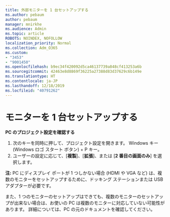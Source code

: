 ```yaml
---
title: 外部モニターを 1 台セットアップする
ms.author: pebaum
author: pebaum
manager: mnirkhe
ms.audience: Admin
ms.topic: article
ROBOTS: NOINDEX, NOFOLLOW
localization_priority: Normal
ms.collection: Adm_O365
ms.custom:
- "3453"
- "9001450"
ms.openlocfilehash: b9ec34f420092d5ca46137739a848cf413253a6b
ms.sourcegitcommit: 42463e8d8869f36225a27388d83d37629c6b149e
ms.translationtype: HT
ms.contentlocale: ja-JP
ms.lasthandoff: 12/18/2019
ms.locfileid: "40791262"
---
```

# <a name="set-up-one-monitor"></a>モニターを 1 台セットアップする

**PC のプロジェクト設定を確認する**

1. 次のキーを同時に押して、プロジェクト設定を開きます。 Windows キー (Windows ロゴ スタート ボタン) + P キー。
2. ユーザーの設定に応じて、[**複製**]、[**拡張**]、または [**2 番目の画面のみ**] を選択します。

**注:** PC にディスプレイ ポートが 1 つしかない場合 (HDMI や VGA など) は、複数のモニターをセットアップするために、ドッキング ステーションまたは USB アダプターが必要です。

また、1 つのモニターのセットアップはできても、複数のモニターのセットアップが出来ない場合は、お使いの PC は複数のモニターに対応していない可能性があります。 詳細については、PC の元のドキュメントを確認してください。
